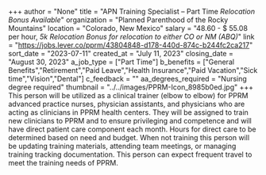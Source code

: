 +++
author = "None"
title = "APN Training Specialist – Part Time *Relocation Bonus Available*"
organization = "Planned Parenthood of the Rocky Mountains"
location = "Colorado, New Mexico"
salary = "48.60 - $ 55.08 per hour, *5k Relocation Bonus for relocation to either CO or NM (ABQ)*"
link = "https://jobs.lever.co/pprm/43804848-d178-440d-874c-b244fc2ca217"
sort_date = "2023-07-11"
created_at = "July 11, 2023"
closing_date = "August 30, 2023"
a_job_type = ["Part Time"]
b_benefits = ["General Benefits","Retirement","Paid Leave","Health Insurance","Paid Vacation","Sick time","Vision","Dental"]
c_feedback = ""
aa_degrees_required = "Nursing degree required"
thumbnail = "../../images/PPRM-Icon_8985b0ed.jpg"
+++
This person will be utilized as a clinical trainer (elbow to elbow) for PPRM advanced practice nurses, physician assistants, and physicians who are acting as clinicians in PPRM health centers. They will be assigned to train new clinicians to PPRM and to ensure privileging and competence and will have direct patient care component each month.  Hours for direct care to be determined based on need and budget. When not training this person will be updating training materials, attending team meetings, or managing training tracking documentation. This person can expect frequent travel to meet the training needs of PPRM.